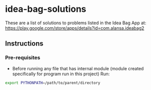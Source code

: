 # idea-bag-solutions
These are a list of solutions to problems listed in the Idea Bag App at: https://play.google.com/store/apps/details?id=com.alansa.ideabag2

## Instructions

### Pre-requisites

- Before running any file that has internal module (module created
specifically for program run in this project) Run:
```bash
export PYTHONPATH=/path/to/parent/directory
```
